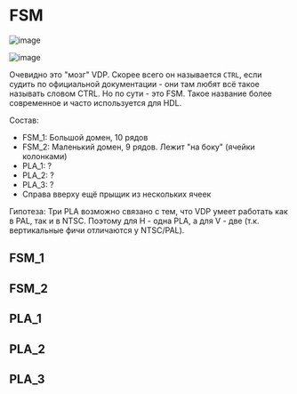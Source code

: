 # FSM

![image](https://user-images.githubusercontent.com/5828819/177702028-040b9569-85ac-4158-8dd5-40e074a9be4a.png)

![image](https://user-images.githubusercontent.com/5828819/177701955-37b1a7a9-a1bc-4272-bc09-a01a72f8d4e8.png)

Очевидно это "мозг" VDP. Скорее всего он называется `CTRL`, если судить по официальной документации - они там любят всё такое называть словом CTRL. Но по сути - это FSM.
Такое название более современное и часто используется для HDL.

Состав:
- FSM_1: Большой домен, 10 рядов
- FSM_2: Маленький домен, 9 рядов. Лежит "на боку" (ячейки колонками)
- PLA_1: ?
- PLA_2: ?
- PLA_3: ?
- Справа вверху ещё прыщик из нескольких ячеек

Гипотеза: Три PLA возможно связано с тем, что VDP умеет работать как в PAL, так и в NTSC. Поэтому для H - одна PLA, а для V - две (т.к. вертикальные фичи отличаются у NTSC/PAL).

## FSM_1

## FSM_2

## PLA_1

## PLA_2

## PLA_3
